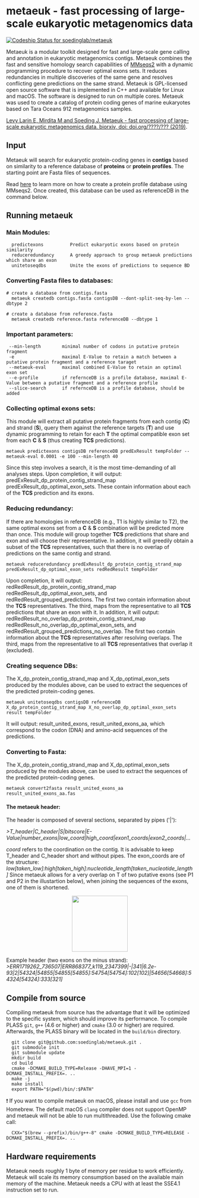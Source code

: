 # metaeuk - fast processing of large-scale eukaryotic metagenomics data

[ ![Codeship Status for soedinglab/metaeuk](https://app.codeship.com/projects/07a9f310-7bb9-0136-3e65-3e3f6cc64c07/status?branch=master)](https://app.codeship.com/projects/300789)

Metaeuk is a modular toolkit designed for fast and large-scale gene calling and annotation in eukaryotic metagenomics contigs. Metaeuk combines the fast and sensitive homology search capabilities of [MMseqs2](https://github.com/soedinglab/MMseqs2) with a dynamic programming procedure to recover optimal exons sets. It reduces redundancies in multiple discoveries of the same gene and resolves conflicting gene predictions on the same strand. Metaeuk is GPL-licensed open source software that is implemented in C++ and available for Linux and macOS. The software is designed to run on multiple cores. Metaeuk was used to create a catalog of protein coding genes of marine eukaryotes based on Tara Oceans 912 metagenomics samples.

[Levy Larin E, Mirdita M and Soeding J. Metaeuk - fast processing of large-scale eukaryotic metagenomics data. biorxiv, doi: doi.org/????/??? (2019)](https://www.biorxiv.org/content/???/2019/??/??/?????).

## Input 
Metaeuk will search for eukaryotic protein-coding genes in **contigs** based on similarity to a reference database of **proteins** or **protein profiles**. The starting point are Fasta files of sequences.

Read [here](https://github.com/soedinglab/mmseqs2/wiki#how-to-create-a-target-profile-database-from-pfam) to learn more on how to create a protein profile database using MMseqs2. Once created, this database can be used as referenceDB in the command below.

## Running metaeuk 
### Main Modules:

      predictexons      	Predict eukaryotic exons based on protein similarity
      reduceredundancy  	A greedy approach to group metaeuk predictions which share an exon
      unitetoseqdbs     	Unite the exons of predictions to sequence BD


### Converting Fasta files to databases:
    
    # create a database from contigs.fasta 
      metaeuk createdb contigs.fasta contigsDB --dont-split-seq-by-len --dbtype 2

    # create a database from reference.fasta  
      metaeuk createdb reference.fasta referenceDB --dbtype 1


### Important parameters: 

     --min-length        minimal number of codons in putative protein fragment
     -e                  maximal E-Value to retain a match between a putative protein fragment and a reference taraget 
     --metaeuk-eval      maximal combined E-Value to retain an optimal exon set
     --e-profile         if refernceDB is a profile database, maximal E-Value between a putative fragment and a reference profile
     --slice-search      if refernceDB is a profile database, should be added
     

### Collecting optimal exons sets:

This module will extract all putative protein fragments from each contig (**C**) and strand (**S**), query them against the reference targets (**T**) and use dynamic programming to retain for each **T** the optimal compatible exon set from each **C** & **S** (thus creating **TCS** predictions).
    
    metaeuk predictexons contigsDB referenceDB predExResult tempFolder --metaeuk-eval 0.0001 -e 100 --min-length 40
    
Since this step involves a search, it is the most time-demanding of all analyses steps. Upon completion, it will output: predExResult_dp_protein_contig_strand_map predExResult_dp_optimal_exon_sets. These contain information about each of the **TCS** prediction and its exons.


### Reducing redundancy:

If there are homologies in referenceDB (e.g., T1 is highly similar to T2), the same optimal exons set from a **C** & **S** combination will be predicted more than once. This module will group together **TCS** predictions that share and exon and will choose their representative. In addition, it will greedily obtain a subset of the **TCS** representatives, such that there is no overlap of predictions on the same contig and strand.
    
    metaeuk reduceredundancy predExResult_dp_protein_contig_strand_map predExResult_dp_optimal_exon_sets redRedResult tempFolder
    
Upon completion, it will output: redRedResult_dp_protein_contig_strand_map redRedResult_dp_optimal_exon_sets, and  redRedResult_grouped_predictions. The first two contain information about the **TCS** representatives. The third, maps from the representative to all **TCS** predictions that share an exon with it.
In addition, it will output: redRedResult_no_overlap_dp_protein_contig_strand_map redRedResult_no_overlap_dp_optimal_exon_sets, and  redRedResult_grouped_predictions_no_overlap. The first two contain information about the **TCS** representatives after resolving overlaps. The third, maps from the representative to all **TCS** representatives that overlap it (excluded).


### Creating sequence DBs:

The X_dp_protein_contig_strand_map and X_dp_optimal_exon_sets produced by the modules above, can be used to extract the sequences of the predicted protein-coding genes.
    
    metaeuk unitetoseqdbs contigsDB referenceDB X_dp_protein_contig_strand_map X_no_overlap_dp_optimal_exon_sets result tempFolder
    
It will output: result_united_exons, result_united_exons_aa, which correspond to the codon (DNA) and amino-acid sequences of the predictions.


### Converting to Fasta:

The X_dp_protein_contig_strand_map and X_dp_optimal_exon_sets produced by the modules above, can be used to extract the sequences of the predicted protein-coding genes.
    
    metaeuk convert2fasta result_united_exons_aa result_united_exons_aa.fas
    
#### The metaeuk header:

The header is composed of several sections, separated by pipes ('|'):

*>T_header|C_header|S|bitscore|E-Value|number_exons|low_coord|high_coord|exon1_coords|exon2_coords|...*

*coord* refers to the coordination on the contig. It is advisable to keep T_header and C_header short and without pipes. The exon_coords are of the structure:
*low[taken_low]:high[taken_high]:nucleotide_length[taken_nucleotide_length]*
Since metaeuk allows for a very overlap on T of two putative exons (see P1 and P2 in the illustartion below), when joining the sequences of the exons, one of them is shortened.

<p align="center"><img src="https://github.com/soedinglab/metaeuk/blob/master/imgs/small_overlap_allowed.png" height="150"/></p>

Example header (two exons on the minus strand):
*>ERR1719262_736507|ERR868377_k119_2347399|-|341|6.2e-93|2|54324|54855|54855[54855]:54754[54754]:102[102]|54656[54668]:54324[54324]:333[321]*



## Compile from source
Compiling metaeuk from source has the advantage that it will be optimized to the specific system, which should improve its performance. To compile PLASS `git`, `g++` (4.6 or higher) and `cmake` (3.0 or higher) are required. Afterwards, the PLASS binary will be located in the `build/bin` directory.

      git clone git@github.com:soedinglab/metaeuk.git .
      git submodule init
      git submodule update
      mkdir build
      cd build
      cmake -DCMAKE_BUILD_TYPE=Release -DHAVE_MPI=1 -DCMAKE_INSTALL_PREFIX=. ..
      make -j
      make install
      export PATH="$(pwd)/bin/:$PATH"
        
:exclamation: If you want to compile metaeuk on macOS, please install and use `gcc` from Homebrew. The default macOS `clang` compiler does not support OpenMP and metaeuk will not be able to run multithreaded. Use the following cmake call:

      CXX="$(brew --prefix)/bin/g++-8" cmake -DCMAKE_BUILD_TYPE=RELEASE -DCMAKE_INSTALL_PREFIX=. ..

## Hardware requirements
Metaeuk needs roughly 1 byte of memory per residue to work efficiently. Metaeuk will scale its memory consumption based on the available main memory of the machine. Metaeuk needs a CPU with at least the SSE4.1 instruction set to run. 


